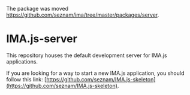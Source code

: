 The package was moved https://github.com/seznam/ima/tree/master/packages/server.

# IMA.js-server

This repository houses the default development server for IMA.js applications.

If you are looking for a way to start a new IMA.js application, you should
follow this link:
[https://github.com/seznam/IMA.js-skeleton](https://github.com/seznam/IMA.js-skeleton).
